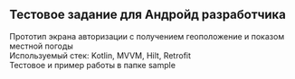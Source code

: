 ## Тестовое задание для Андройд разработчика

Прототип экрана авторизации с получением геоположение и показом местной погоды  
Используемый стек: Kotlin, MVVM, Hilt, Retrofit  
Тестовое и пример работы в папке sample  
